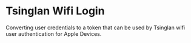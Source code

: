 # Tsinglan Wifi Login

Converting user credentials to a token that can be used by Tsinglan wifi user authentication for Apple Devices.